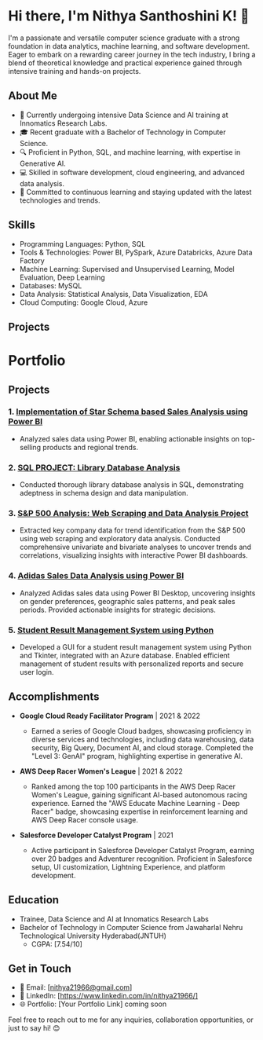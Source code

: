 # Hi there, I'm Nithya Santhoshini K! 👋

I'm a passionate and versatile computer science graduate with a strong foundation in data analytics, machine learning, and software development. Eager to embark on a rewarding career journey in the tech industry, I bring a blend of theoretical knowledge and practical experience gained through intensive training and hands-on projects.

## About Me

- 💼 Currently undergoing intensive Data Science and AI training at Innomatics Research Labs.
- 🎓 Recent graduate with a Bachelor of Technology in Computer Science.
- 🔍 Proficient in Python, SQL, and machine learning, with expertise in Generative AI.
- 💻 Skilled in software development, cloud engineering, and advanced data analysis.
- 🌱 Committed to continuous learning and staying updated with the latest technologies and trends.

## Skills

- Programming Languages: Python, SQL
- Tools & Technologies: Power BI, PySpark, Azure Databricks, Azure Data Factory
- Machine Learning: Supervised and Unsupervised Learning, Model Evaluation, Deep Learning
- Databases: MySQL
- Data Analysis: Statistical Analysis, Data Visualization, EDA
- Cloud Computing: Google Cloud, Azure

## Projects

# Portfolio

## Projects

### 1. [Implementation of Star Schema based Sales Analysis using Power BI](https://github.com/NithyaSanthoshiniK/PowerBIProject1)
- Analyzed sales data using Power BI, enabling actionable insights on top-selling products and regional trends.

### 2. [SQL PROJECT: Library Database Analysis](https://github.com/NithyaSanthoshiniK/SQL-Library-Database-Analysis-Project)
- Conducted thorough library database analysis in SQL, demonstrating adeptness in schema design and data manipulation.

### 3. [S&P 500 Analysis: Web Scraping and Data Analysis Project](https://github.com/NithyaSanthoshiniK/S-P-500)
- Extracted key company data for trend identification from the S&P 500 using web scraping and exploratory data analysis. Conducted comprehensive univariate and bivariate analyses to uncover trends and correlations, visualizing insights with interactive Power BI dashboards.

### 4. [Adidas Sales Data Analysis using Power BI](https://github.com/NithyaSanthoshiniK/Adidas-PowerBI-Project)
- Analyzed Adidas sales data using Power BI Desktop, uncovering insights on gender preferences, geographic sales patterns, and peak sales periods. Provided actionable insights for strategic decisions.

### 5. [Student Result Management System using Python](https://github.com/NithyaSanthoshiniK/Student-Result-Management-System)
- Developed a GUI for a student result management system using Python and Tkinter, integrated with an Azure database. Enabled efficient management of student results with personalized reports and secure user login.


## Accomplishments

- **Google Cloud Ready Facilitator Program** | 2021 & 2022
  - Earned a series of Google Cloud badges, showcasing proficiency in diverse services and technologies, including data warehousing, data security, Big Query, Document AI, and cloud storage. Completed the "Level 3: GenAI" program, highlighting expertise in generative AI.

- **AWS Deep Racer Women's League** | 2021 & 2022
  - Ranked among the top 100 participants in the AWS Deep Racer Women's League, gaining significant AI-based autonomous racing experience. Earned the "AWS Educate Machine Learning - Deep Racer" badge, showcasing expertise in reinforcement learning and AWS Deep Racer console usage.

- **Salesforce Developer Catalyst Program** | 2021
  - Active participant in Salesforce Developer Catalyst Program, earning over 20 badges and Adventurer recognition. Proficient in Salesforce setup, UI customization, Lightning Experience, and platform development.

## Education

- Trainee, Data Science and AI at Innomatics Research Labs
- Bachelor of Technology in Computer Science from Jawaharlal Nehru Technological University Hyderabad(JNTUH)
  - CGPA: [7.54/10]

## Get in Touch

- 📧 Email: [nithya21966@gmail.com]
- 🔗 LinkedIn: [https://www.linkedin.com/in/nithya21966/]
- 🌐 Portfolio: [Your Portfolio Link] coming soon

Feel free to reach out to me for any inquiries, collaboration opportunities, or just to say hi! 😊
